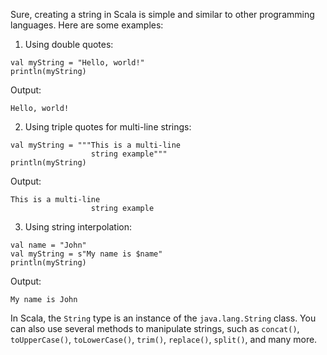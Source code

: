 Sure, creating a string in Scala is simple and similar to other programming languages. Here are some examples:

1. Using double quotes:
```
val myString = "Hello, world!"
println(myString)
```
Output:
```
Hello, world!
```

2. Using triple quotes for multi-line strings:
```
val myString = """This is a multi-line
                  string example"""
println(myString)
```
Output:
```
This is a multi-line
                  string example
```

3. Using string interpolation:
```
val name = "John"
val myString = s"My name is $name"
println(myString)
```
Output:
```
My name is John
```

In Scala, the `String` type is an instance of the `java.lang.String` class. You can also use several methods to manipulate strings, such as `concat()`, `toUpperCase()`, `toLowerCase()`, `trim()`, `replace()`, `split()`, and many more.